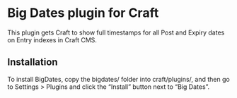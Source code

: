 # Big Dates plugin for Craft

This plugin gets Craft to show full timestamps for all Post and Expiry dates on Entry indexes in Craft CMS.

## Installation

To install BigDates, copy the bigdates/ folder into craft/plugins/, and then go to Settings > Plugins and click the “Install” button next to “Big Dates”.
